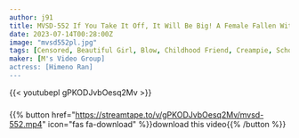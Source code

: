```yaml
---
author: j91
title: MVSD-552 If You Take It Off, It Will Be Big! A Female Fallen With A Cock! My Childhood Friend Is A Sensual Dirty Little Girl Who Gets Horny! Ran Himeno
date: 2023-07-14T00:28:00Z
image: "mvsd552pl.jpg"
tags: [Censored, Beautiful Girl, Blow, Childhood Friend, Creampie, School Girls, Solowork]
maker: [M's Video Group]
actress: [Himeno Ran]
---
```



{{< youtubepl gPKODJvbOesq2Mv >}}
###

{{% button href="https://streamtape.to/v/gPKODJvbOesq2Mv/mvsd-552.mp4" icon="fas fa-download" %}}download this video{{% /button %}}

